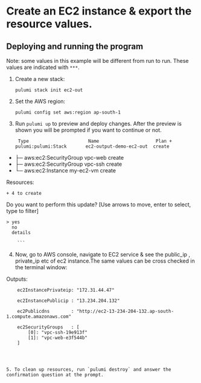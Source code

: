 

# Create an EC2 instance & export the resource values. 

## Deploying and running the program

Note: some values in this example will be different from run to run.  These values are indicated
with `***`.

1. Create a new stack:

    ```
    pulumi stack init ec2-out

    ```

2. Set the AWS region:

    ```
    pulumi config set aws:region ap-south-1

    ```

3. Run `pulumi up` to preview and deploy changes.  After the preview is shown you will be
    prompted if you want to continue or not.

    ```  
     Type                      Name                     Plan +   pulumi:pulumi:Stack       ec2-output-demo-ec2-out  create
 +   ├─ aws:ec2:SecurityGroup  vpc-web                  create
 +   ├─ aws:ec2:SecurityGroup  vpc-ssh                  create
 +   └─ aws:ec2:Instance       my-ec2-vm                create

Resources:

    + 4 to create

Do you want to perform this update?  [Use arrows to move, enter to select, type to filter]
```
> yes
  no
  details

    ```
```
4. Now, go to AWS console, navigate to EC2 service & see the public_ip , private_ip etc of ec2 instance.The same values can be cross checked in the terminal window:

Outputs:
```
    ec2InstancePrivateip: "172.31.44.47"

    ec2InstancePublicip : "13.234.204.132"

    ec2Publicdns        : "http://ec2-13-234-204-132.ap-south-1.compute.amazonaws.com"

    ec2SecurityGroups   : [
        [0]: "vpc-ssh-19e913f"
        [1]: "vpc-web-e3f544b"
    ]
```
```



5. To clean up resources, run `pulumi destroy` and answer the confirmation question at the prompt.
